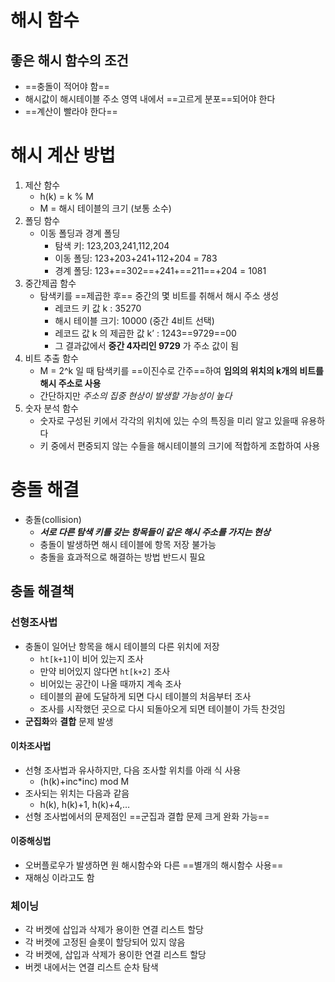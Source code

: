 # 해시 함수
## 좋은 해시 함수의 조건
- ==충돌이 적어야 함==
- 해시값이 해시테이블 주소 영역 내에서 ==고르게 분포==되어야 한다
- ==계산이 빨라야 한다==
# 해시 계산 방법
1. 제산 함수
	- h(k) = k % M
	- M = 해시 테이블의 크기 (보통 소수)
2. 폴딩 함수
	- 이동 폴딩과 경계 폴딩
		- 탐색 키: 123,203,241,112,204
		- 이동 폴딩: 123+203+241+112+204 = 783
		- 경계 폴딩: 123+==302==+241+==211==+204 = 1081
3. 중간제곱 함수
	- 탐색키를 ==제곱한 후== 중간의 몇 비트를 취해서 해시 주소 생성
		- 레코드 키 값 k : 35270 
		- 해시 테이블 크기: 10000 (중간 4비트 선택) 
		- 레코드 값 k 의 제곱한 값 k’ : 1243==9729==00
		- 그 결과값에서 **중간 4자리인 9729** 가 주소 값이 됨
4. 비트 추출 함수
	- M = 2^k 일 때 탐색키를 ==이진수로 간주==하여 **임의의 위치의 k개의 비트를 해시 주소로 사용**
	- 간단하지만 *주소의 집중 현상이 발생할 가능성이 높다*
5. 숫자 분석 함수
	- 숫자로 구성된 키에서 각각의 위치에 있는 수의 특징을 미리 알고 있을때 유용하다 
	- 키 중에서 편중되지 않는 수들을 해시테이블의 크기에 적합하게 조합하여 사용
# 충돌 해결
- 충돌(collision)
	- ***서로 다른 탐색 키를 갖는 항목들이 같은 해시 주소를 가지는 현상***
	- 충돌이 발생하면 해시 테이블에 항목 저장 불가능
	- 충돌을 효과적으로 해결하는 방법 반드시 필요
## 충돌 해결책
### 선형조사법
- 충돌이 일어난 항목을 해시 테이블의 다른 위치에 저장
	- `ht[k+1]`이 비어 있는지 조사
	- 만약 비어있지 않다면 `ht[k+2]` 조사 
	- 비어있는 공간이 나올 때까지 계속 조사
	- 테이블의 끝에 도달하게 되면 다시 테이블의 처음부터 조사 
	- 조사를 시작했던 곳으로 다시 되돌아오게 되면 테이블이 가득 찬것임 
- **군집화**와 **결합** 문제 발생
#### 이차조사법
- 선형 조사법과 유사하지만, 다음 조사할 위치를 아래 식 사용 
	- (h(k)+inc\*inc) mod M
- 조사되는 위치는 다음과 같음 
	- h(k), h(k)+1, h(k)+4,…
- 선형 조사법에서의 문제점인 ==군집과 결합 문제 크게 완화 가능==
#### 이중해싱법
- 오버플로우가 발생하면 원 해시함수와 다른 ==별개의 해시함수 사용==
- 재해싱 이라고도 함
### 체이닝
- 각 버켓에 삽입과 삭제가 용이한 연결 리스트 할당
- 각 버켓에 고정된 슬롯이 할당되어 있지 않음
- 각 버켓에, 삽입과 삭제가 용이한 연결 리스트 할당 
- 버켓 내에서는 연결 리스트 순차 탐색 
